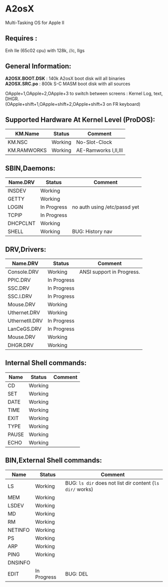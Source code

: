 # A2osX
Multi-Tasking OS for Apple II
## Requires :
Enh IIe (65c02 cpu) with 128k, //c, IIgs
## General Information:
**A2OSX.BOOT.DSK** : 140k A2osX boot disk will all binaries  
**A2OSX.SRC.po** : 800k S-C MASM boot disk with all sources  
  
OApple+1,OApple+2,OApple+3 to switch between screens : Kernel Log, text, DHGR.  
(OApple+shift+1,OApple+shift+2,OApple+shift+3 on FR keyboard)  
  
## Supported Hardware At Kernel Level (ProDOS):
| KM.Name | Status | Comment |
| ------- | ------ | ------- |
| KM.NSC | Working | No-Slot-Clock |
| KM.RAMWORKS | Working | AE-Ramworks I,II,III |
  
## SBIN,Daemons:  
| Name.DRV | Status | Comment |
| -------- | ------ | ------- |
| INSDEV | Working | |
| GETTY | Working | |
| LOGIN | In Progress | no auth using /etc/passd yet |
| TCPIP | In Progress | |
| DHCPCLNT | Working | |
| SHELL | Working | BUG: History nav|
  
## DRV,Drivers:  
| Name.DRV | Status | Comment |
| -------- | ------ | ------- |
| Console.DRV | Working | ANSI support in Progress. |
| PPIC.DRV | In Progress | |
| SSC.DRV | In Progress | |
| SSC.I.DRV | In Progress | |
| Mouse.DRV | Working | |
| Uthernet.DRV | Working | |
| UthernetII.DRV | In Progress | |
| LanCeGS.DRV | In Progress | |
| Mouse.DRV | Working | |
| DHGR.DRV | Working | |
  
## Internal Shell commands:  
| Name | Status | Comment |
| ---- | ------ | ------- |
| CD | Working | |
| SET | Working  | |
| DATE | Working  | |
| TIME | Working  | |
| EXIT | Working  | |
| TYPE | Working  | |
| PAUSE | Working | |
| ECHO | Working | |
  
## BIN,External Shell commands:  
| Name | Status | Comment |
| ---- | ------ | ------- |
| LS | Working  | BUG: `ls dir` does not list dir content (`ls dir/` works) |
| MEM | Working  | |
| LSDEV | Working | |
| MD | Working  | |
| RM | Working | |
| NETINFO | Working  | |
| PS | Working  | |
| ARP | Working  | |
| PING | Working | |
| DNSINFO | | |
| EDIT | In Progress | BUG: DEL |
  
